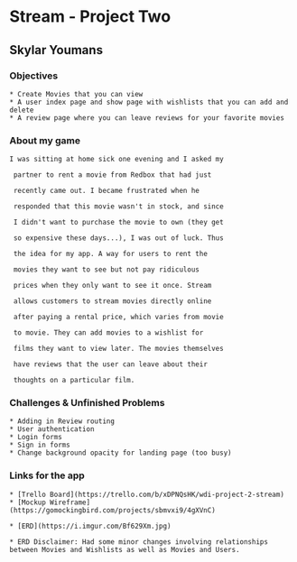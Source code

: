 # Stream - Project Two


## Skylar Youmans

### Objectives

    * Create Movies that you can view
    * A user index page and show page with wishlists that you can add and delete
    * A review page where you can leave reviews for your favorite movies

### About my game

    I was sitting at home sick one evening and I asked my
    
     partner to rent a movie from Redbox that had just 
     
     recently came out. I became frustrated when he 
     
     responded that this movie wasn't in stock, and since 
     
     I didn't want to purchase the movie to own (they get 
     
     so expensive these days...), I was out of luck. Thus 
     
     the idea for my app. A way for users to rent the 
     
     movies they want to see but not pay ridiculous 
     
     prices when they only want to see it once. Stream 
     
     allows customers to stream movies directly online 
     
     after paying a rental price, which varies from movie 
     
     to movie. They can add movies to a wishlist for 
     
     films they want to view later. The movies themselves 
     
     have reviews that the user can leave about their 
     
     thoughts on a particular film.

### Challenges & Unfinished Problems

    * Adding in Review routing
    * User authentication
    * Login forms
    * Sign in forms
    * Change background opacity for landing page (too busy)

### Links for the app

    * [Trello Board](https://trello.com/b/xDPNQsHK/wdi-project-2-stream)
    * [Mockup Wireframe](https://gomockingbird.com/projects/sbmvxi9/4gXVnC)

    * [ERD](https://i.imgur.com/Bf629Xm.jpg)

    * ERD Disclaimer: Had some minor changes involving relationships between Movies and Wishlists as well as Movies and Users.

